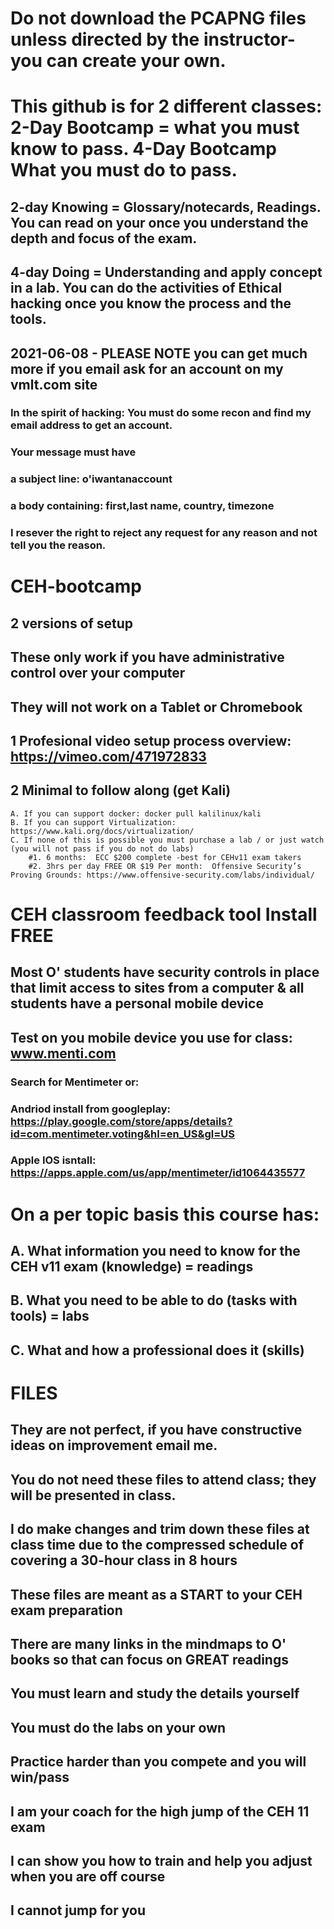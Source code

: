# Do not download the PCAPNG files unless directed by the instructor- you can create your own.
# This github is for 2 different classes: 2-Day Bootcamp = what you must know to pass. 4-Day Bootcamp What you must do to pass.
## 2-day Knowing = Glossary/notecards, Readings. You can read on your once you understand the depth and focus of the exam.
## 4-day Doing = Understanding and apply concept in a lab. You can do the activities of Ethical hacking once you know the process and the tools.


## 2021-06-08 - PLEASE NOTE you can get much more if you email ask for an account on my vmlt.com site
### In the spirit of hacking: You must do some recon and find my email address to get an account.
### Your message must have
### a subject line: o'iwantanaccount
### a body containing: first,last name, country, timezone
### I resever the right to reject any request for any reason and not tell you the reason.

# CEH-bootcamp 
## 2 versions of setup
## These only work if you have administrative control over your computer
## They will not work on a Tablet or Chromebook
## 1 Profesional video setup process overview: https://vimeo.com/471972833
## 2 Minimal to follow along (get Kali)
	A. If you can support docker: docker pull kalilinux/kali
	B. If you can support Virtualization: https://www.kali.org/docs/virtualization/
	C. If none of this is possible you must purchase a lab / or just watch (you will not pass if you do not do labs)
		#1. 6 months:  ECC $200 complete -best for CEHv11 exam takers
		#2. 3hrs per day FREE OR $19 Per month:  Offensive Security’s Proving Grounds: https://www.offensive-security.com/labs/individual/
# CEH classroom feedback tool Install FREE
## Most O' students have security controls in place that limit access to sites from a computer & all students have a personal mobile device
## Test on you mobile device you use for class: www.menti.com
### Search for Mentimeter or:
###  Andriod install from googleplay: https://play.google.com/store/apps/details?id=com.mentimeter.voting&hl=en_US&gl=US
### Apple IOS isntall: https://apps.apple.com/us/app/mentimeter/id1064435577

# On a per topic basis this course has: 
##  A. What information you need to know for the CEH v11 exam (knowledge) = readings
##  B. What you need to be able to do (tasks with tools) = labs
##  C. What and how a professional does it (skills)

# FILES
## They are not perfect, if you have constructive ideas on improvement email me.
## You do not need these files to attend class; they will be presented in class.
## I do make changes and trim down these files at class time due to the compressed schedule of covering a 30-hour class in 8 hours
## These files are meant as a START to your CEH exam preparation
## There are many links in the mindmaps to O' books so that can focus on GREAT readings
## You must learn and study the details yourself
## You must do the labs on your own

## Practice harder than you compete and you will win/pass
## I am your coach for the high jump of the CEH 11 exam
## I can show you how to train and help you adjust when you are off course
## I cannot jump for you

